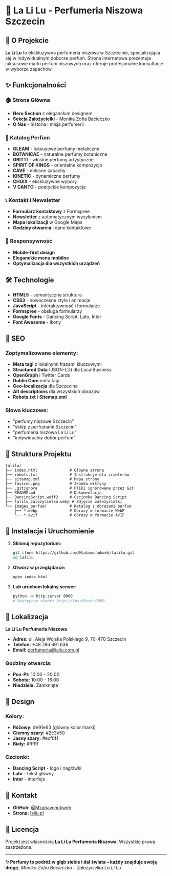 # 🌸 La Li Lu - Perfumeria Niszowa Szczecin

## 🎨 O Projekcie

**La Li Lu** to ekskluzywna perfumeria niszowa w Szczecinie, specjalizująca się w indywidualnym doborze perfum. Strona internetowa prezentuje luksusowe marki perfum niszowych oraz oferuje profesjonalne konsultacje w wyborze zapachów.

## ✨ Funkcjonalności

### 🏠 Strona Główna
- **Hero Section** z eleganckim designem
- **Sekcja Założycielki** - Monika Zofia Bacieczko
- **O Nas** - historia i misja perfumerii

### 🌺 Katalog Perfum
- **GLEAM** - luksusowe perfumy metaliczne
- **BOTANICAE** - naturalne perfumy botaniczne  
- **GRITTI** - włoskie perfumy artystyczne
- **SPIRIT OF KINGS** - orientalne kompozycje
- **CAVE** - miłosne zapachy
- **KINETIC** - dynamiczne perfumy
- **CHOIX** - ekskluzywne wybory
- **V CANTO** - poetyckie kompozycje

### 📞 Kontakt i Newsletter
- **Formularz kontaktowy** z Formspree
- **Newsletter** z automatycznym wysyłaniem
- **Mapa lokalizacji** w Google Maps
- **Godziny otwarcia** i dane kontaktowe

### 📱 Responsywność
- **Mobile-first design**
- **Eleganckie menu mobilne**
- **Optymalizacja dla wszystkich urządzeń**

## 🛠️ Technologie

- **HTML5** - semantyczna struktura
- **CSS3** - nowoczesne style i animacje
- **JavaScript** - interaktywność i formularze
- **Formspree** - obsługa formularzy
- **Google Fonts** - Dancing Script, Lato, Inter
- **Font Awesome** - ikony

## 🎯 SEO

### Zoptymalizowane elementy:
- **Meta tagi** z lokalnymi frazami kluczowymi
- **Structured Data** (JSON-LD) dla LocalBusiness
- **OpenGraph** i Twitter Cards
- **Dublin Core** meta tagi
- **Geo-localizacja** dla Szczecina
- **Alt descriptions** dla wszystkich obrazów
- **Robots.txt** i **Sitemap.xml**

### Słowa kluczowe:
- "perfumy niszowe Szczecin"
- "sklep z perfumami Szczecin" 
- "perfumeria niszowa La Li Lu"
- "indywidualny dobór perfum"

## 📁 Struktura Projektu

```
lalilu/
├── index.html              # Główna strona
├── robots.txt              # Instrukcje dla crawlerów
├── sitemap.xml             # Mapa strony
├── favicon.png             # Ikonka witryny
├── .gitignore              # Pliki ignorowane przez Git
├── README.md               # Dokumentacja
├── DancingScript.woff2     # Czcionka Dancing Script
├── lalilu_zalozycielka.webp # Zdjęcie założycielki
└── images_perfum/          # Katalog z obrazami perfum
    ├── *.webp              # Obrazy w formacie WebP
    └── *.avif              # Obrazy w formacie AVIF
```

## 🚀 Instalacja i Uruchomienie

1. **Sklonuj repozytorium:**
   ```bash
   git clone https://github.com/Mzabavchukweb/lalilu.git
   cd lalilu
   ```

2. **Otwórz w przeglądarce:**
   ```bash
   open index.html
   ```

3. **Lub uruchom lokalny serwer:**
   ```bash
   python -m http.server 8000
   # Następnie otwórz http://localhost:8000
   ```

## 📍 Lokalizacja

**La Li Lu Perfumeria Niszowa**
- **Adres:** ul. Aleja Wojska Polskiego 9, 70-470 Szczecin
- **Telefon:** +48 786 691 636
- **Email:** perfumeria@lailu.com.pl

### Godziny otwarcia:
- **Pon-Pt:** 10:00 - 20:00
- **Sobota:** 10:00 - 16:00
- **Niedziela:** Zamknięte

## 🎨 Design

### Kolory:
- **Różowy:** #e91e63 (główny kolor marki)
- **Ciemny szary:** #2c3e50
- **Jasny szary:** #ecf0f1
- **Biały:** #ffffff

### Czcionki:
- **Dancing Script** - logo i nagłówki
- **Lato** - tekst główny
- **Inter** - interfejs

## 📧 Kontakt

- **GitHub:** [@Mzabavchukweb](https://github.com/Mzabavchukweb)
- **Strona:** [lailu.pl](https://lailu.pl)

## 📄 Licencja

Projekt jest własnością **La Li Lu Perfumeria Niszowa**. Wszystkie prawa zastrzeżone.

---

**✨ Perfumy to podróż w głąb siebie i dal świata – każdy znajduje swoją drogę.**
*Monika Zofia Bacieczko - Założycielka La Li Lu* 